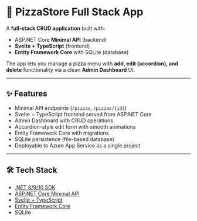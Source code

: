 # 🍕 PizzaStore Full Stack App

A **full-stack CRUD application** built with:

- ASP.NET Core **Minimal API** (backend)
- **Svelte + TypeScript** (frontend)
- **Entity Framework Core** with SQLite (database)

The app lets you manage a pizza menu with **add, edit (accordion), and delete** functionality via a clean **Admin Dashboard** UI.

---

## ✨ Features

- Minimal API endpoints (`/pizzas`, `/pizzas/{id}`)
- Svelte + TypeScript frontend served from ASP.NET Core
- Admin Dashboard with CRUD operations
- Accordion-style edit form with smooth animations
- Entity Framework Core with migrations
- SQLite persistence (file-based database)
- Deployable to Azure App Service as a single project

---

## 🛠️ Tech Stack

- [.NET 8/9/10 SDK](https://dotnet.microsoft.com/download)
- [ASP.NET Core Minimal API](https://learn.microsoft.com/aspnet/core/fundamentals/minimal-apis)
- [Svelte + TypeScript](https://svelte.dev)
- [Entity Framework Core](https://learn.microsoft.com/ef/core/)
- SQLite

